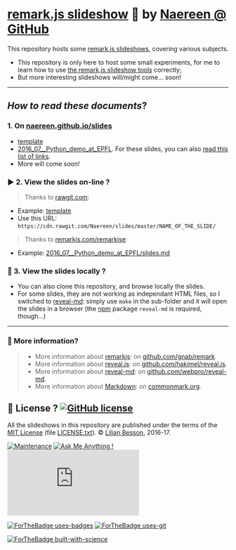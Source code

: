 # [remark.js slideshow](https://github.com/gnab/remark) :notebook: by [Naereen @ GitHub](https://naereen.github.io/)

This repository hosts some [remark.js slideshows](https://github.com/gnab/remark), covering various subjects.

- This repository is only here to host some small experiments, for me to learn how to use [the remark.js slideshow tools](http://remarkjs.com/) correctly;
- But more interesting slideshows will/might come... soon!

----

## *How to read these documents*?

### 1. On [naereen.github.io/slides](http://naereen.github.io/slides/)
- [template](http://naereen.github.io/slides/template/)
- [2016_07__Python_demo_at_EPFL](http://naereen.github.io/slides/2016_07__Python_demo_at_EPFL/). For these slides, you can also [read this list of links](2016_07__Python_demo_at_EPFL/links.md).
- More will come soon!

### :arrow_forward: 2. View the slides on-line ?
> Thanks to [rawgit.com](https://rawgit.com/):

- Example: [template](https://cdn.rawgit.com/Naereen/slides/master/template/)
- Use this URL: `https://cdn.rawgit.com/Naereen/slides/master/NAME_OF_THE_SLIDE/`

> Thanks to [remarkjs.com/remarkise](http://remarkjs.com/remarkise):

- Example: [2016_07__Python_demo_at_EPFL/slides.md](http://remarkjs.com/remarkise?url=https%3A%2F%2Fraw.githubusercontent.com%2FNaereen%2Fslides%2Fmaster%2F2016_07__Python_demo_at_EPFL%2Fslides.md#3)

### :arrows_counterclockwise: 3. View the slides locally ?
- You can also clone this repository, and browse locally the slides.
- For some slides, they are not working as independant HTML files, so I switched to [reveal-md](https://github.com/webpro/reveal-md): simply use `make` in the sub-folder and it will open the slides in a browser (the [npm](https://www.npmjs.com/package/reveal-md) package `reveal-md` is required, though...)

----

### :information_desk_person: More information?
> - More information about [remarkjs](http://remarkjs.com/): on [github.com/gnab/remark](https://github.com/gnab/remark).
> - More information about [reveal.js](https://github.com/hakimel/reveal.js): on [github.com/hakimel/reveal.js](https://github.com/hakimel/reveal.js).
> - More information about [reveal-md](https://github.com/webpro/reveal-md): on [github.com/webpro/reveal-md](https://github.com/webpro/reveal-md).
> - More information about [Markdown](http://commonmark.org/): on [commonmark.org](http://commonmark.org/).


## :scroll: License ? [![GitHub license](https://img.shields.io/github/license/Naereen/slides.svg)](https://github.com/Naereen/slides/blob/master/LICENSE)
All the slideshows in this repository are published under the terms of the [MIT License](https://lbesson.mit-license.org/) (file [LICENSE.txt](LICENSE.txt)).
© [Lilian Besson](https://GitHub.com/Naereen), 2016-17.

[![Maintenance](https://img.shields.io/badge/Maintained%3F-yes-green.svg)](https://GitHub.com/Naereen/slides/graphs/commit-activity)
[![Ask Me Anything !](https://img.shields.io/badge/Ask%20me-anything-1abc9c.svg)](https://GitHub.com/Naereen/ama)
[![Analytics](https://ga-beacon.appspot.com/UA-38514290-17/github.com/Naereen/slides/README.md?pixel)](https://GitHub.com/Naereen/slides/)

[![ForTheBadge uses-badges](http://ForTheBadge.com/images/badges/uses-badges.svg)](http://ForTheBadge.com)
[![ForTheBadge uses-git](http://ForTheBadge.com/images/badges/uses-git.svg)](https://GitHub.com/)

[![ForTheBadge built-with-science](http://ForTheBadge.com/images/badges/built-with-science.svg)](https://GitHub.com/Naereen/)
